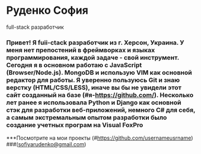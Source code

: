 # Руденко София
full-stack разработчик 
### Привет! Я fuii-ctack разработчик из г. Херсон, Украина. У меня нет препостений в фреймворках и языках программирования, каждой задаче - свой инструмент. Сегодня я в основном работаю с JavaScript (Browser/Node.js). MongoDB и использую VIM как основной редактор для работы. Я уверенно пользуюсь Git и знаю верстку (HTML/CSS/LESS), иначе вы бы не увидели этот сайт созданный на базе (#я-https://github.com/). Несколько лет ранее я использовала Python и Django как основной стэк для разработки веб-приложений, немного C# для себя, а самым экстремальным опытом разработки было создание учетных програм на Visual FoxPro

***Посмотрите на мои проекты (#https://github.com/usernameusrname)
###(sofiyarudenko@gmail.com)
